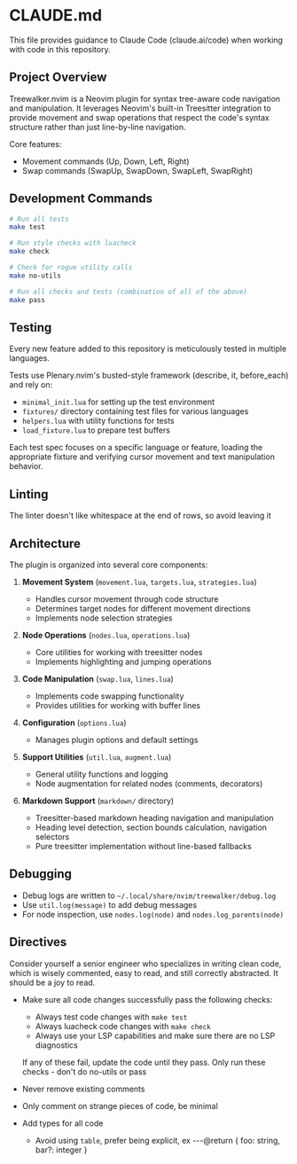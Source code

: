 # CLAUDE.md

This file provides guidance to Claude Code (claude.ai/code) when working with code in this repository.

## Project Overview

Treewalker.nvim is a Neovim plugin for syntax tree-aware code navigation and manipulation. It leverages Neovim's built-in Treesitter integration to provide movement and swap operations that respect the code's syntax structure rather than just line-by-line navigation.

Core features:
- Movement commands (Up, Down, Left, Right)
- Swap commands (SwapUp, SwapDown, SwapLeft, SwapRight)

## Development Commands

```bash
# Run all tests
make test

# Run style checks with luacheck
make check

# Check for rogue utility calls
make no-utils

# Run all checks and tests (combination of all of the above)
make pass
```

## Testing

Every new feature added to this repository is meticulously tested in multiple languages.

Tests use Plenary.nvim's busted-style framework (describe, it, before_each) and rely on:
- `minimal_init.lua` for setting up the test environment
- `fixtures/` directory containing test files for various languages
- `helpers.lua` with utility functions for tests
- `load_fixture.lua` to prepare test buffers

Each test spec focuses on a specific language or feature, loading the appropriate fixture and verifying cursor movement and text manipulation behavior.

## Linting

The linter doesn't like whitespace at the end of rows, so avoid leaving it

## Architecture

The plugin is organized into several core components:

1. **Movement System** (`movement.lua`, `targets.lua`, `strategies.lua`)
   - Handles cursor movement through code structure
   - Determines target nodes for different movement directions
   - Implements node selection strategies

2. **Node Operations** (`nodes.lua`, `operations.lua`)
   - Core utilities for working with treesitter nodes
   - Implements highlighting and jumping operations

3. **Code Manipulation** (`swap.lua`, `lines.lua`)
   - Implements code swapping functionality
   - Provides utilities for working with buffer lines

4. **Configuration** (`options.lua`)
   - Manages plugin options and default settings

5. **Support Utilities** (`util.lua`, `augment.lua`)
   - General utility functions and logging
   - Node augmentation for related nodes (comments, decorators)

6. **Markdown Support** (`markdown/` directory)
   - Treesitter-based markdown heading navigation and manipulation
   - Heading level detection, section bounds calculation, navigation selectors
   - Pure treesitter implementation without line-based fallbacks

## Debugging

- Debug logs are written to `~/.local/share/nvim/treewalker/debug.log`
- Use `util.log(message)` to add debug messages
- For node inspection, use `nodes.log(node)` and `nodes.log_parents(node)`

## Directives

Consider yourself a senior engineer who specializes in writing clean code, which is wisely commented, easy to read, and still correctly abstracted. It should be a joy to read.

- Make sure all code changes successfully pass the following checks:
    - Always test code changes with `make test`
    - Always luacheck code changes with `make check`
    - Always use your LSP capabilities and make sure there are no LSP diagnostics

    If any of these fail, update the code until they pass.
    Only run these checks - don't do no-utils or pass

- Never remove existing comments
- Only comment on strange pieces of code, be minimal
- Add types for all code
    - Avoid using `table`, prefer being explicit, ex ---@return { foo: string, bar?: integer }
